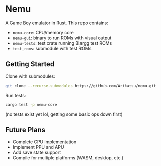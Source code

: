 # Nemu

A Game Boy emulator in Rust. This repo contains:

- `nemu-core`: CPU/memory core
- `nemu-gui`: binary to run ROMs with visual output
- `nemu-tests`: test crate running Blargg test ROMs
- `test_roms`: submodule with test ROMs

## Getting Started

Clone with submodules:

```bash
git clone --recurse-submodules https://github.com/Arikatsu/nemu.git
```

Run tests:
```bash
cargo test -p nemu-core
```

(no tests exist yet lol, getting some basic ops down first)

## Future Plans

- Complete CPU implementation
- Implement PPU and APU
- Add save state support
- Compile for multiple platforms (WASM, desktop, etc.)
